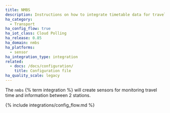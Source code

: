 ```yaml
---
title: NMBS
description: Instructions on how to integrate timetable data for traveling on the NMBS/SNCB Belgian Railway within Home Assistant.
ha_category:
  - Transport
ha_config_flow: true
ha_iot_class: Cloud Polling
ha_release: 0.85
ha_domain: nmbs
ha_platforms:
  - sensor
ha_integration_type: integration
related:
  - docs: /docs/configuration/
    title: Configuration file
ha_quality_scale: legacy
---
```


The `nmbs` {% term integration %} will create sensors for monitoring travel time and information between 2 stations.

{% include integrations/config_flow.md %}
